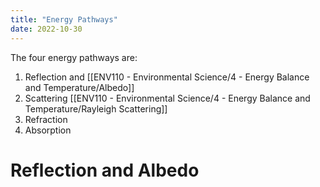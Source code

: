 ```yaml
---
title: "Energy Pathways"
date: 2022-10-30
---
```


The four energy pathways are:
1. Reflection and [[ENV110 - Environmental Science/4 - Energy Balance and Temperature/Albedo]]
2. Scattering [[ENV110 - Environmental Science/4 - Energy Balance and Temperature/Rayleigh Scattering]]
3. Refraction
4. Absorption

# Reflection and Albedo

